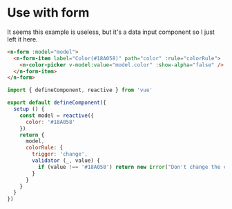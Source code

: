 # Use with form

It seems this example is useless, but it's a data input component so I just left it here.

```html
<n-form :model="model">
  <n-form-item label="Color(#18A058)" path="color" :rule="colorRule">
    <n-color-picker v-model:value="model.color" :show-alpha="false" />
  </n-form-item>
</n-form>
```

```js
import { defineComponent, reactive } from 'vue'

export default defineComponent({
  setup () {
    const model = reactive({
      color: '#18A058'
    })
    return {
      model,
      colorRule: {
        trigger: 'change',
        validator (_, value) {
          if (value !== '#18A058') return new Error("Don't change the color")
        }
      }
    }
  }
})
```
